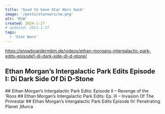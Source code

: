 ```yaml
---
title: 'Guud to have Star Wars back'
image: '/posts/starwars/sw.png'
alt: 'MjW'
created: 2024-1-27
# updated: 2021-1-27
tags:
  - 'Star Wars'
---
```

<script>
  import { Vimeo } from 'sveltekit-embed'
</script>

https://snowboardermbm.de/videos/ethan-morgans-intergalactic-park-edits-episode1-di-dark-side-di-d-stone/

## Ethan Morgan’s Intergalactic Park Edits Episode I: Di Dark Side Of Di D-Stone
<Vimeo vimeoId="186407409" />
## Ethan Morgan’s Intergalactic Park Edits: Episode II – Revenge of the ‘Roos
<Vimeo vimeoId="191556942" />
## Ethan Morgan’s Intergalactic Park Edits: Ep. III – Invasion Of The Primestar
<Vimeo vimeoId="197236955" />
## Ethan Morgan’s Intergalactic Park Edits Episode IV: Penetrating Planet ‚Murca
<Vimeo vimeoId="203370821" />
